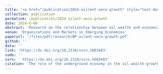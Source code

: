 ```yaml
---
title: '<a href="/publication/2024-oilrent-ueco-growth" style="text-decoration:none;">The role of the underground economy in the oil wealth-growth nexus: new insight from Nigeria</a>'
collection: publication
permalink: /publication/2024-oilent-ueco-growth
date: 2024-6-06
abstract: 'Research on the relationship between oil wealth and economic growth has shown that the impact of oil can depend on various factors or conditions. However, the role of the underground economy in this relationship remains underexplored. This study aims to fill this gap by examining how the underground economy influences the oil wealth-growth nexus in Nigeria from 1990 to 2022, using the bootstrap autoregressive distributed lag (ARDL) bounds-testing technique. The empirical findings reveal that the effect of oil wealth on economic growth varies with the size of the underground economy. Specifically, the results indicate that the marginal impact of oil wealth on growth is positive when the underground economy is relatively small, but becomes negative as the underground economy expands. This suggests that the underground economy serves as a channel through which oil wealth negatively affects long-term economic growth. The economic implication of this finding is that for sustained long-term growth, increases in oil wealth must be accompanied by significant efforts to reduce the size of the underground economy.'
venue: 'Organizations and Markets in Emerging Economies'
paperurl: '/files/pdf/research/WP_oilent-ueco-growth.pdf'
github: ''
data: ''
link: 'https://dx.doi.org/10.2139/ssrn.5083483'
code: ''
ssrn: ' https://dx.doi.org/10.2139/ssrn.5083483'
citation: 'The role of the underground economy in the oil wealth-growth nexus: new insight from Nigeria (with <a href="https://directory.upsi.edu.my/experts/profile/3ADCAA65FB1C713C">Awadh Gamal</a>, Sultan Salem, <a href="https://scholar.google.com/citations?user=plGjGTUAAAAJ&hl=en">K. Kuperan Viswanathan</a>, and <a href="https://directory.upsi.edu.my/experts/profile/E9D017BA4732AB7C">Norasibah Abdul Jalil</a>).'
---
```

